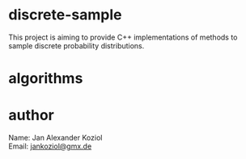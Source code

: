 # discrete-sample
This project is aiming to provide C++ implementations of methods to sample discrete probability distributions.

# algorithms

# author
Name: Jan Alexander Koziol <br>
Email: jankoziol@gmx.de
